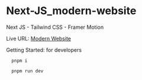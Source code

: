 # Next-JS_modern-website

Next JS - Tailwind CSS - Framer Motion

Live URL: [Modern Website](https://next-js-modern-website.vercel.app/)

Getting Started: for developers

```shell
  pnpm i
```

```shell
  pnpm run dev
```
